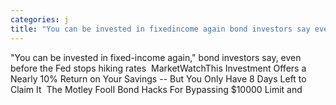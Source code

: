 ```yaml
---
categories: j
title: "You can be invested in fixedincome again bond investors say even before the Fed stops hiking rates  MarketWatch"
---
```

"You can be invested in fixed-income again," bond investors say, even before the Fed stops hiking rates&nbsp;&nbsp;MarketWatchThis Investment Offers a Nearly 10% Return on Your Savings -- But You Only Have 8 Days Left to Claim It&nbsp;&nbsp;The Motley FoolI Bond Hacks For Bypassing $10000 Limit and 